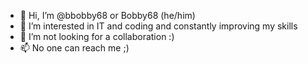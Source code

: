 - 👋 Hi, I’m @bbobby68 or Bobby68 (he/him)
- 🌱 I’m interested in IT and coding and constantly improving my skills 
- 💞️ I’m not looking for a collaboration :)
- 📫 No one can reach me ;)

<!---
bbobby68/bbobby68 is a ✨ special ✨ repository because its `README.md` (this file) appears on your GitHub profile.
You can click the Preview link to take a look at your changes.
--->
